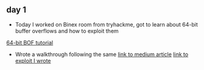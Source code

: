 ## day 1

- Today I worked on Binex room from tryhackme, got to learn about 64-bit buffer overflows and how to exploit them

[64-bit BOF tutorial](https://medium.com/@buff3r/basic-buffer-overflow-on-64-bit-architecture-3fb74bab3558)
- Wrote a walkthrough following the same
[link to medium article](https://trevorsaudi.medium.com/binex-tryhackme-c07c3423186e)
[link to exploit I wrote](../exploits/Binex_64bit.py)
